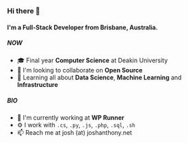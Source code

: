 ### Hi there 👋

#### I'm a Full-Stack Developer from Brisbane, Australia.

##### NOW

- 🎓 Final year **Computer Science** at Deakin University
- 💬 I'm looking to collaborate on **Open Source**
- 🌱 Learning all about **Data Science**, **Machine Learning** and **Infrastructure**

##### BIO

- 🏢 I'm currently working at **WP Runner**
- ⚙️ I work with `.cs`, `.py`, `.js`, `.php`, `.sql`, `.sh`
- 📫 Reach me at josh (at) joshanthony.net
